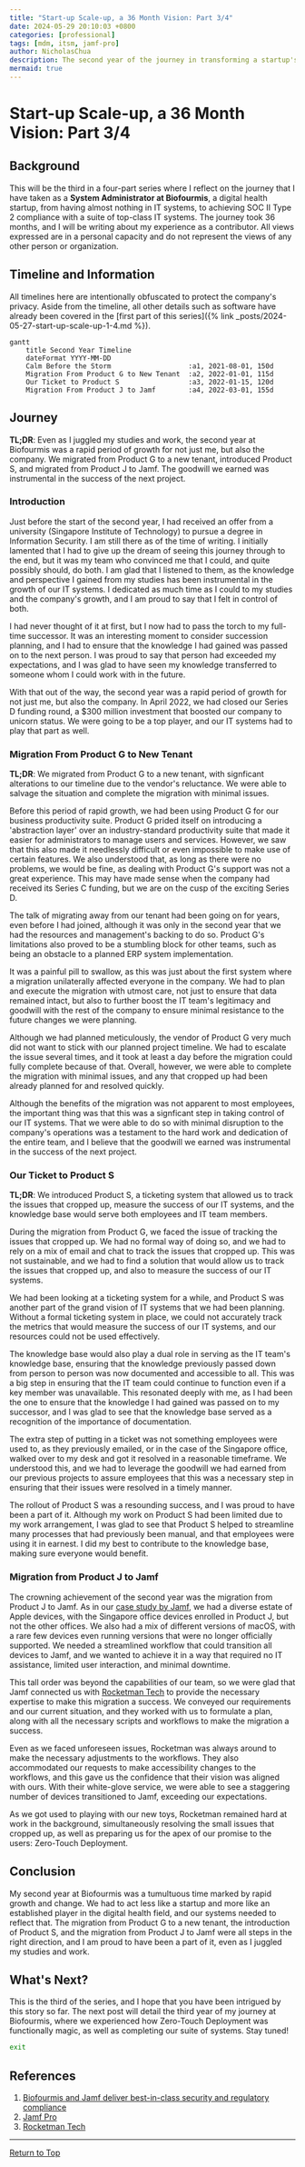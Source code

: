 ```yaml
---
title: "Start-up Scale-up, a 36 Month Vision: Part 3/4"
date: 2024-05-29 20:10:03 +0800
categories: [professional]
tags: [mdm, itsm, jamf-pro]
author: NicholasChua
description: The second year of the journey in transforming a startup's IT systems from nothing to SOC II Type 2 compliance in 36 months.
mermaid: true
---
```


# Start-up Scale-up, a 36 Month Vision: Part 3/4

## Background

This will be the third in a four-part series where I reflect on the journey that I have taken as a **System Administrator at Biofourmis**, a digital health startup, from having almost nothing in IT systems, to achieving SOC II Type 2 compliance with a suite of top-class IT systems. The journey took 36 months, and I will be writing about my experience as a contributor. All views expressed are in a personal capacity and do not represent the views of any other person or organization.

## Timeline and Information

All timelines here are intentionally obfuscated to protect the company's privacy. Aside from the timeline, all other details such as software have already been covered in the [first part of this series]({% link _posts/2024-05-27-start-up-scale-up-1-4.md %}).

```mermaid
gantt
    title Second Year Timeline
    dateFormat YYYY-MM-DD
    Calm Before the Storm                   :a1, 2021-08-01, 150d
    Migration From Product G to New Tenant  :a2, 2022-01-01, 115d
    Our Ticket to Product S                 :a3, 2022-01-15, 120d
    Migration From Product J to Jamf        :a4, 2022-03-01, 155d
```

## Journey

**TL;DR**: Even as I juggled my studies and work, the second year at Biofourmis was a rapid period of growth for not just me, but also the company. We migrated from Product G to a new tenant, introduced Product S, and migrated from Product J to Jamf. The goodwill we earned was instrumental in the success of the next project.

### Introduction

Just before the start of the second year, I had received an offer from a university (Singapore Institute of Technology) to pursue a degree in Information Security. I am still there as of the time of writing. I initially lamented that I had to give up the dream of seeing this journey through to the end, but it was my team who convinced me that I could, and quite possibly should, do both. I am glad that I listened to them, as the knowledge and perspective I gained from my studies has been instrumental in the growth of our IT systems. I dedicated as much time as I could to my studies and the company's growth, and I am proud to say that I felt in control of both.

I had never thought of it at first, but I now had to pass the torch to my full-time successor. It was an interesting moment to consider succession planning, and I had to ensure that the knowledge I had gained was passed on to the next person. I was proud to say that person had exceeded my expectations, and I was glad to have seen my knowledge transferred to someone whom I could work with in the future.

With that out of the way, the second year was a rapid period of growth for not just me, but also the company. In April 2022, we had closed our Series D funding round, a $300 million investment that boosted our company to unicorn status. We were going to be a top player, and our IT systems had to play that part as well.

### Migration From Product G to New Tenant

**TL;DR**: We migrated from Product G to a new tenant, with signficant alterations to our timeline due to the vendor's reluctance. We were able to salvage the situation and complete the migration with minimal issues.

Before this period of rapid growth, we had been using Product G for our business productivity suite. Product G prided itself on introducing a 'abstraction layer' over an industry-standard productivity suite that made it easier for administrators to manage users and services. However, we saw that this also made it needlessly difficult or even impossible to make use of certain features. We also understood that, as long as there were no problems, we would be fine, as dealing with Product G's support was not a great experience. This may have made sense when the company had received its Series C funding, but we are on the cusp of the exciting Series D.

The talk of migrating away from our tenant had been going on for years, even before I had joined, although it was only in the second year that we had the resources and management's backing to do so. Product G's limitations also proved to be a stumbling block for other teams, such as being an obstacle to a planned ERP system implementation.

It was a painful pill to swallow, as this was just about the first system where a migration unilaterally affected everyone in the company. We had to plan and execute the migration with utmost care, not just to ensure that data remained intact, but also to further boost the IT team's legitimacy and goodwill with the rest of the company to ensure minimal resistance to the future changes we were planning.

Although we had planned meticulously, the vendor of Product G very much did not want to stick with our planned project timeline. We had to escalate the issue several times, and it took at least a day before the migration could fully complete because of that. Overall, however, we were able to complete the migration with minimal issues, and any that cropped up had been already planned for and resolved quickly.

Although the benefits of the migration was not apparent to most employees, the important thing was that this was a signficant step in taking control of our IT systems. That we were able to do so with minimal disruption to the company's operations was a testament to the hard work and dedication of the entire team, and I believe that the goodwill we earned was instrumental in the success of the next project.

### Our Ticket to Product S

**TL;DR**: We introduced Product S, a ticketing system that allowed us to track the issues that cropped up, measure the success of our IT systems, and the knowledge base would serve both employees and IT team members.

During the migration from Product G, we faced the issue of tracking the issues that cropped up. We had no formal way of doing so, and we had to rely on a mix of email and chat to track the issues that cropped up. This was not sustainable, and we had to find a solution that would allow us to track the issues that cropped up, and also to measure the success of our IT systems.

We had been looking at a ticketing system for a while, and Product S was another part of the grand vision of IT systems that we had been planning. Without a formal ticketing system in place, we could not accurately track the metrics that would measure the success of our IT systems, and our resources could not be used effectively.

The knowledge base would also play a dual role in serving as the IT team's knowledge base, ensuring that the knowledge previously passed down from person to person was now documented and accessible to all. This was a big step in ensuring that the IT team could continue to function even if a key member was unavailable. This resonated deeply with me, as I had been the one to ensure that the knowledge I had gained was passed on to my successor, and I was glad to see that the knowledge base served as a recognition of the importance of documentation.

The extra step of putting in a ticket was not something employees were used to, as they previously emailed, or in the case of the Singapore office, walked over to my desk and got it resolved in a reasonable timeframe. We understood this, and we had to leverage the goodwill we had earned from our previous projects to assure employees that this was a necessary step in ensuring that their issues were resolved in a timely manner.

The rollout of Product S was a resounding success, and I was proud to have been a part of it. Although my work on Product S had been limited due to my work arrangement, I was glad to see that Product S helped to streamline many processes that had previously been manual, and that employees were using it in earnest. I did my best to contribute to the knowledge base, making sure everyone would benefit.

### Migration from Product J to Jamf

The crowning achievement of the second year was the migration from Product J to Jamf. As in our [case study by Jamf][2], we had a diverse estate of Apple devices, with the Singapore office devices enrolled in Product J, but not the other offices. We also had a mix of different versions of macOS, with a rare few devices even running versions that were no longer officially supported. We needed a streamlined workflow that could transition all devices to Jamf, and we wanted to achieve it in a way that required no IT assistance, limited user interaction, and minimal downtime.

This tall order was beyond the capabilities of our team, so we were glad that Jamf connected us with [Rocketman Tech][3] to provide the necessary expertise to make this migration a success. We conveyed our requirements and our current situation, and they worked with us to formulate a plan, along with all the necessary scripts and workflows to make the migration a success.

Even as we faced unforeseen issues, Rocketman was always around to make the necessary adjustments to the workflows. They also accommodated our requests to make accessibility changes to the workflows, and this gave us the confidence that their vision was aligned with ours. With their white-glove service, we were able to see a staggering number of devices transitioned to Jamf, exceeding our expectations.

As we got used to playing with our new toys, Rocketman remained hard at work in the background, simultaneously resolving the small issues that cropped up, as well as preparing us for the apex of our promise to the users: Zero-Touch Deployment.

## Conclusion

My second year at Biofourmis was a tumultuous time marked by rapid growth and change. We had to act less like a startup and more like an established player in the digital health field, and our systems needed to reflect that. The migration from Product G to a new tenant, the introduction of Product S, and the migration from Product J to Jamf were all steps in the right direction, and I am proud to have been a part of it, even as I juggled my studies and work.

## What's Next?

This is the third of the series, and I hope that you have been intrigued by this story so far. The next post will detail the third year of my journey at Biofourmis, where we experienced how Zero-Touch Deployment was functionally magic, as well as completing our suite of systems. Stay tuned!

```bash
exit
```

## References

1. [Biofourmis and Jamf deliver best-in-class security and regulatory compliance][1]
2. [Jamf Pro][2]
3. [Rocketman Tech][3]

[1]: https://www.jamf.com/resources/case-studies/biofourmis-and-jamf-deliver-best-in-class-security-and-regulatory-compliance/
[2]: https://www.jamf.com/products/jamf-pro/
[3]: https://www.rocketman.tech/

---

[Return to Top](#start-up-scale-up-a-36-month-vision-part-34)